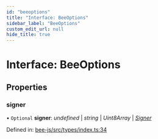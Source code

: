 ```yaml
---
id: "beeoptions"
title: "Interface: BeeOptions"
sidebar_label: "BeeOptions"
custom_edit_url: null
hide_title: true
---
```


# Interface: BeeOptions

## Properties

### signer

• `Optional` **signer**: *undefined* \| *string* \| *Uint8Array* \| [*Signer*](../types/signer.md)

Defined in: [bee-js/src/types/index.ts:34](https://github.com/ethersphere/bee-js/blob/7260ee1/src/types/index.ts#L34)
